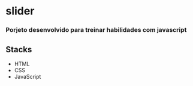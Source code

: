 # slider

### Porjeto desenvolvido para treinar habilidades com javascript

## Stacks

- HTML
- CSS
- JavaScript
